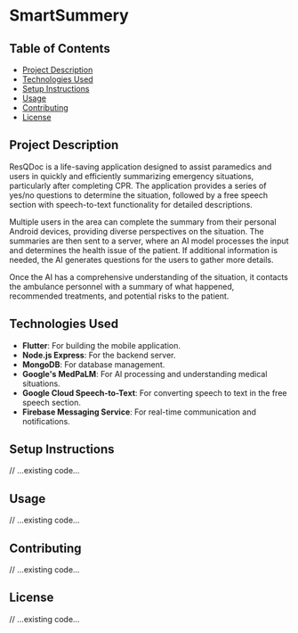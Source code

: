 ﻿# SmartSummery

## Table of Contents

- [Project Description](#project-description)
- [Technologies Used](#technologies-used)
- [Setup Instructions](#setup-instructions)
- [Usage](#usage)
- [Contributing](#contributing)
- [License](#license)

## Project Description

ResQDoc is a life-saving application designed to assist paramedics and users in quickly and efficiently summarizing emergency situations, particularly after completing CPR. The application provides a series of yes/no questions to determine the situation, followed by a free speech section with speech-to-text functionality for detailed descriptions.

Multiple users in the area can complete the summary from their personal Android devices, providing diverse perspectives on the situation. The summaries are then sent to a server, where an AI model processes the input and determines the health issue of the patient. If additional information is needed, the AI generates questions for the users to gather more details.

Once the AI has a comprehensive understanding of the situation, it contacts the ambulance personnel with a summary of what happened, recommended treatments, and potential risks to the patient.

## Technologies Used

- **Flutter**: For building the mobile application.
- **Node.js Express**: For the backend server.
- **MongoDB**: For database management.
- **Google's MedPaLM**: For AI processing and understanding medical situations.
- **Google Cloud Speech-to-Text**: For converting speech to text in the free speech section.
- **Firebase Messaging Service**: For real-time communication and notifications.

## Setup Instructions

// ...existing code...

## Usage

// ...existing code...

## Contributing

// ...existing code...

## License

// ...existing code...
